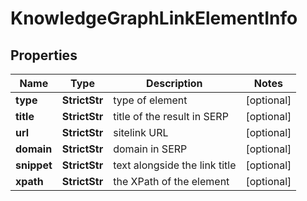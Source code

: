 # KnowledgeGraphLinkElementInfo


## Properties

| Name | Type | Description | Notes |
|------------ | ------------- | ------------- | -------------|
**type** | **StrictStr** | type of element |[optional]|
**title** | **StrictStr** | title of the result in SERP |[optional]|
**url** | **StrictStr** | sitelink URL |[optional]|
**domain** | **StrictStr** | domain in SERP |[optional]|
**snippet** | **StrictStr** | text alongside the link title |[optional]|
**xpath** | **StrictStr** | the XPath of the element |[optional]|